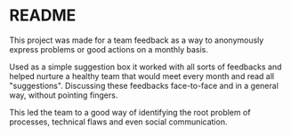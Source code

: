 # README

This project was made for a team feedback as a way to anonymously express problems or good actions on a monthly basis.

Used as a simple suggestion box it worked with all sorts of feedbacks and helped nurture a healthy team that would meet every month and read all "suggestions". Discussing these feedbacks face-to-face and in a general way, without pointing fingers.

This led the team to a good way of identifying the root problem of processes, technical flaws and even social communication.
